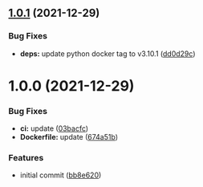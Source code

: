 ## [1.0.1](https://github.com/AlexanderBabel/ansible-postgresql/compare/v1.0.0...v1.0.1) (2021-12-29)


### Bug Fixes

* **deps:** update python docker tag to v3.10.1 ([dd0d29c](https://github.com/AlexanderBabel/ansible-postgresql/commit/dd0d29c904e3ad2235e08061814c4e64b194e74b))

# 1.0.0 (2021-12-29)


### Bug Fixes

* **ci:** update ([03bacfc](https://github.com/AlexanderBabel/ansible-postgresql/commit/03bacfcadfd7843bce6c63ca8d0138b00365bbdb))
* **Dockerfile:** update ([674a51b](https://github.com/AlexanderBabel/ansible-postgresql/commit/674a51bb881a255a0c1c4c6d8bd021b7f07add8d))


### Features

* initial commit ([bb8e620](https://github.com/AlexanderBabel/ansible-postgresql/commit/bb8e620fb5adc34a7a19495adbf32bfdc3207465))

